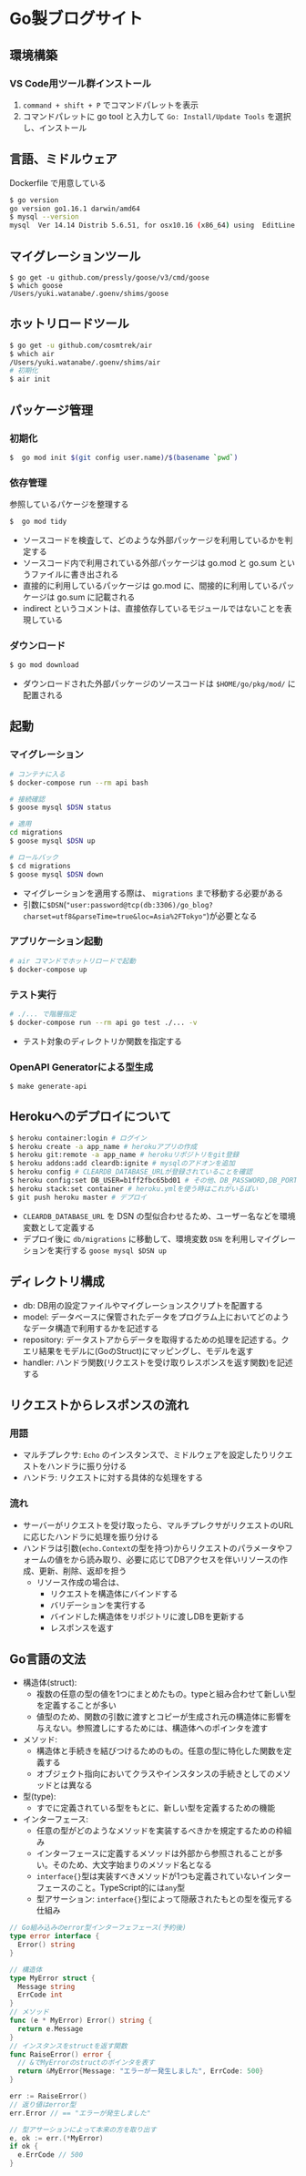 # Go製ブログサイト

## 環境構築

### VS Code用ツール群インストール

1.  `command + shift + P` でコマンドパレットを表示
2. コマンドパレットに go tool と入力して `Go: Install/Update Tools` を選択し、インストール

## 言語、ミドルウェア

Dockerfile で用意している

```sh
$ go version
go version go1.16.1 darwin/amd64
$ mysql --version
mysql  Ver 14.14 Distrib 5.6.51, for osx10.16 (x86_64) using  EditLine wrapper
```

## マイグレーションツール

```
$ go get -u github.com/pressly/goose/v3/cmd/goose
$ which goose
/Users/yuki.watanabe/.goenv/shims/goose
```

## ホットリロードツール

```sh
$ go get -u github.com/cosmtrek/air
$ which air
/Users/yuki.watanabe/.goenv/shims/air
# 初期化
$ air init
```

## パッケージ管理


### 初期化

```sh
$  go mod init $(git config user.name)/$(basename `pwd`)
```

### 依存管理


参照しているパケージを整理する

```sh
$  go mod tidy
```

- ソースコードを検査して、どのような外部パッケージを利用しているかを判定する
- ソースコード内で利用されている外部パッケージは go.mod と go.sum というファイルに書き出される
- 直接的に利用しているパッケージは go.mod に、間接的に利用しているパッケージは go.sum に記載される
- indirect というコメントは、直接依存しているモジュールではないことを表現している

### ダウンロード

```sh
$ go mod download
```

- ダウンロードされた外部パッケージのソースコードは `$HOME/go/pkg/mod/` に配置される

## 起動

### マイグレーション

```sh
# コンテナに入る
$ docker-compose run --rm api bash

# 接続確認
$ goose mysql $DSN status

# 適用
cd migrations
$ goose mysql $DSN up

# ロールバック
$ cd migrations
$ goose mysql $DSN down
```

- マイグレーションを適用する際は、 `migrations` まで移動する必要がある
- 引数に`$DSN`(`"user:password@tcp(db:3306)/go_blog?charset=utf8&parseTime=true&loc=Asia%2FTokyo"`)が必要となる

### アプリケーション起動

```sh
# air コマンドでホットリロードで起動
$ docker-compose up
```

### テスト実行

```sh
# ./... で階層指定
$ docker-compose run --rm api go test ./... -v
```

- テスト対象のディレクトリか関数を指定する

### OpenAPI Generatorによる型生成

```
$ make generate-api
```

## Herokuへのデプロイについて

```sh
$ heroku container:login # ログイン
$ heroku create -a app_name # herokuアプリの作成
$ heroku git:remote -a app_name # herokuリポジトリをgit登録
$ heroku addons:add cleardb:ignite # mysqlのアドオンを追加
$ heroku config # CLEARDB_DATABASE_URLが登録されていることを確認
$ heroku config:set DB_USER=b1ff2fbc65bd01 # その他、DB_PASSWORD,DB_PORT,DB_HOST,DB_NAMEも同様
$ heroku stack:set container # heroku.ymlを使う時はこれがいるぽい
$ git push heroku master # デプロイ
```

- `CLEARDB_DATABASE_URL` を DSN の型似合わせるため、ユーザー名などを環境変数として定義する
- デプロイ後に `db/migrations` に移動して、環境変数 `DSN` を利用しマイグレーションを実行する `goose mysql $DSN up`

## ディレクトリ構成

- db: DB用の設定ファイルやマイグレーションスクリプトを配置する
- model: データベースに保管されたデータをプログラム上においてどのようなデータ構造で利用するかを記述する
- repository: データストアからデータを取得するための処理を記述する。クエリ結果をモデルに(GoのStruct)にマッピングし、モデルを返す
- handler: ハンドラ関数(リクエストを受け取りレスポンスを返す関数)を記述する


## リクエストからレスポンスの流れ

### 用語
- マルチプレクサ: `Echo` のインスタンスで、ミドルウェアを設定したりリクエストをハンドラに振り分ける
- ハンドラ: リクエストに対する具体的な処理をする

### 流れ

- サーバーがリクエストを受け取ったら、マルチプレクサがリクエストのURLに応じたハンドラに処理を振り分ける
- ハンドラは引数(`echo.Context`の型を持つ)からリクエストのパラメータやフォームの値をから読み取り、必要に応じてDBアクセスを伴いリソースの作成、更新、削除、返却を担う
  - リソース作成の場合は、
    - リクエストを構造体にバインドする
    - バリデーションを実行する
    - バインドした構造体をリポジトリに渡しDBを更新する
    - レスポンスを返す

## Go言語の文法

- 構造体(struct):
  - 複数の任意の型の値を1つにまとめたもの。typeと組み合わせて新しい型を定義することが多い
  - 値型のため、関数の引数に渡すとコピーが生成され元の構造体に影響を与えない。参照渡しにするためには、構造体へのポインタを渡す
- メソッド:
  - 構造体と手続きを結びつけるためのもの。任意の型に特化した関数を定義する
  - オブジェクト指向においてクラスやインスタンスの手続きとしてのメソッドとは異なる
- 型(type):
  - すでに定義されている型をもとに、新しい型を定義するための機能
- インターフェース:
  - 任意の型がどのようなメソッドを実装するべきかを規定するための枠組み
  - インターフェースに定義するメソッドは外部から参照されることが多い。そのため、大文字始まりのメソッド名となる
  - `interface{}`型は実装すべきメソッドが1つも定義されていないインターフェースのこと。TypeScript的には`any`型
  - 型アサーション: `interface{}`型によって隠蔽されたもとの型を復元する仕組み

```go
// Go組み込みのerror型インターフェフェース(予約後)
type error interface {
  Error() string
}
```

```go
// 構造体
type MyError struct {
  Message string
  ErrCode int
}
// メソッド
func (e * MyError) Error() string {
  return e.Message
}
// インスタンスをstructを返す関数
func RaiseError() error {
  // &でMyErrorのstructのポインタを表す
  return &MyError{Message: "エラーがー発生しました", ErrCode: 500}
}

err := RaiseError()
// 返り値はerror型
err.Error // == "エラーが発生しました"

// 型アサーションによって本来の方を取り出す
e, ok := err.(*MyError)
if ok {
  e.ErrCode // 500
}
```
